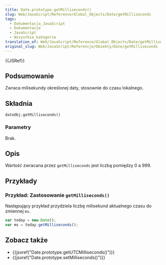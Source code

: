 ```yaml
---
title: Date.prototype.getMilliseconds()
slug: Web/JavaScript/Reference/Global_Objects/Date/getMilliseconds
tags:
  - Dokumentacja_JavaScript
  - Dokumentacje
  - JavaScript
  - Wszystkie_kategorie
translation_of: Web/JavaScript/Reference/Global_Objects/Date/getMilliseconds
original_slug: Web/JavaScript/Referencje/Obiekty/Date/getMilliseconds
---
```

{{JSRef}}

## Podsumowanie

Zwraca milisekundy określonej daty, stosownie do czasu lokalnego.

## Składnia

    dateObj.getMilliseconds()

### Parametry

Brak.

## Opis

Wartość zwracana przez `getMilliseconds` jest liczbą pomiędzy 0 a 999.

## Przykłady

### Przykład: Zastosowanie `getMilliseconds()`

Następujący przykład przydziela liczbę milisekund aktualnego czasu do zmiennej `ms`.

```js
var today = new Date();
var ms = today.getMilliseconds();
```

## Zobacz także

- {{jsxref("Date.prototype.getUTCMilliseconds()")}}
- {{jsxref("Date.prototype.setMilliseconds()")}}
